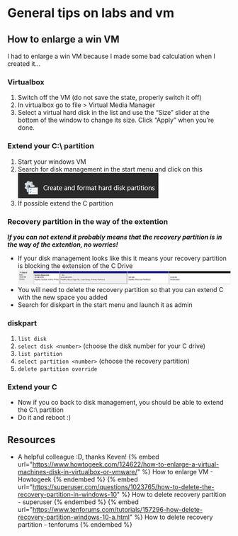 # General tips on labs and vm

## How to enlarge a win VM

I had to enlarge a win VM because I made some bad calculation when I created it...  

### Virtualbox

1. Switch off the VM (do not save the state, properly switch it off)
2. In virtualbox go to file > Virtual Media Manager
3. Select a virtual hard disk in the list and use the “Size” slider at the bottom of the window to change its size. Click “Apply” when you’re done.

### Extend your C:\ partition

1. Start your windows VM
2. Search for disk management in the start menu and click on this  
   ![Click on Create and format hard disk partitions](../.res/winlab-create-format.png)  
3. If possible extend the C partition

### Recovery partition in the way of the extention

***If you can not extend it probably means that the recovery partition is in the way of the extention, no worries!***
- If your disk management looks like this it means your recovery partition is blocking the extension of the C Drive  
  ![Partitions with recovery in the middle](../.res/partitions.png)  
- You will need to delete the recovery partition so that you can extend C with the new space you added
- Search for diskpart in the start menu and launch it as admin

### diskpart

1. `list disk`
2. `select disk <number>` (choose the disk number for your C drive)
3. `list partition`
4. `select partition <number>` (choose the recovery partition)
5. `delete partition override`

### Extend your C

- Now if you co back to disk management, you should be able to extend the C:\ partition
- Do it and reboot :)

## Resources

- A helpful colleague :D, thanks Keven!
{% embed url="https://www.howtogeek.com/124622/how-to-enlarge-a-virtual-machines-disk-in-virtualbox-or-vmware/" %} How to enlarge VM - Howtogeek {% endembed %}
{% embed url="https://superuser.com/questions/1023765/how-to-delete-the-recovery-partition-in-windows-10" %} How to delete recovery partition - superuser {% endembed %}
{% embed url="https://www.tenforums.com/tutorials/157296-how-delete-recovery-partition-windows-10-a.html" %} How to delete recovery partition - tenforums {% endembed %}
